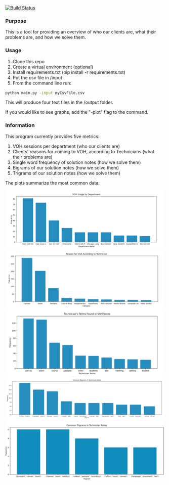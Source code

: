 [![Build Status](https://travis-ci.com/Chad-Mowbray/FAQ_Creator.svg?branch=master)](https://travis-ci.com/Chad-Mowbray/FAQ_Creator)

### Purpose
This is a tool for providing an overview of who our clients are, what their problems are, and how we solve them.

### Usage
1. Clone this repo
2. Create a virtual environment (optional)
3. Install requirements.txt (pip install -r requirements.txt)
4. Put the csv file in /input
5. From the command line run:

```bash
python main.py -input myCsvFile.csv
```

This will produce four text files in the /output folder.

If you would like to see graphs, add the "-plot" flag to the command.

### Information
This program currently provides five metrics:
1. VOH sessions per department (who our clients are)
2. Clients' reasons for coming to VOH, according to Technicians (what their problems are)
3. Single word frequency of solution notes (how we solve them)
4. Bigrams of our solution notes (how we solve them)
5. Trigrams of our solution notes (how we solve them)

The plots summarize the most common data:

![department](readme/department_usage.png)
![reasons](readme/client_reasons.png)
![monograms](readme/agent_terms.png)
![bigrams](readme/solution_bigrams.png)
![trigrams](readme/solution_trigrams.png)

